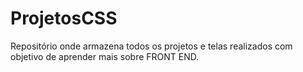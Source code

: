 # ProjetosCSS
Repositório onde armazena todos os projetos e telas realizados com objetivo de aprender mais sobre FRONT END.
